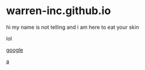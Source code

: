 # warren-inc.github.io
hi my name is not telling and i am here to eat your skin

lol

[google](https://google.com)

[a](https://heeheehehaw.github.io/chat/a.html)

